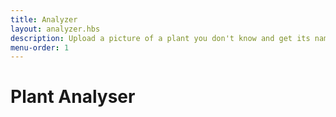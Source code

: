 ```yaml
---
title: Analyzer
layout: analyzer.hbs
description: Upload a picture of a plant you don't know and get its name 123
menu-order: 1
---
```


# Plant Analyser

